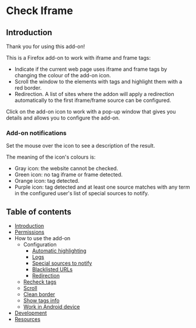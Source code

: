 # Check Iframe

## Introduction

Thank you for using this add-on!

This is a Firefox add-on to work with iframe and frame tags:

- Indicate if the current web page uses iframe and frame tags by changing the colour of the add-on icon.
- Scroll the window to the elements with tags and highlight them with a red border.
- Redirection. A list of sites where the addon will apply a redirection automatically to the first iframe/frame source can be configured.

Click on the add-on icon to work with a pop-up window that gives you details and allows you to configure the add-on.

### Add-on notifications

Set the mouse over the icon to see a description of the result.

The meaning of the icon's colours is: 

- Gray icon: the website cannot be checked.
- Green icon: no tag iframe or frame detected.
- Orange icon: tag detected.
- Purple icon: tag detected and at least one source matches with any term in the configured user's list of special sources to notify.

## Table of contents

- [Introduction](#introduction)
- [Permissions](permissions/permissions.html)
- How to use the add-on
  - Configuration
    - [Automatic highlighting](how-to-use/configuration/automatic-highlighting.html)
    - [Logs](how-to-use/configuration/logs.html)
    - [Special sources to notify](how-to-use/configuration/sources-to-notify.html)
    - [Blacklisted URLs](how-to-use/configuration/blacklisted-urls.html)
    - [Redirection](how-to-use/configuration/redirection.html)
  - [Recheck tags](how-to-use/recheck.html)
  - [Scroll](how-to-use/scroll.html)
  - [Clean border](how-to-use/clean-border.html)
  - [Show tags info](how-to-use/show-tags-info.html)
  - [Work in Android device](how-to-use/work-in-android-device.html)
- [Development](how-to-use/development.html)
- [Resources](resources/resources.html)
